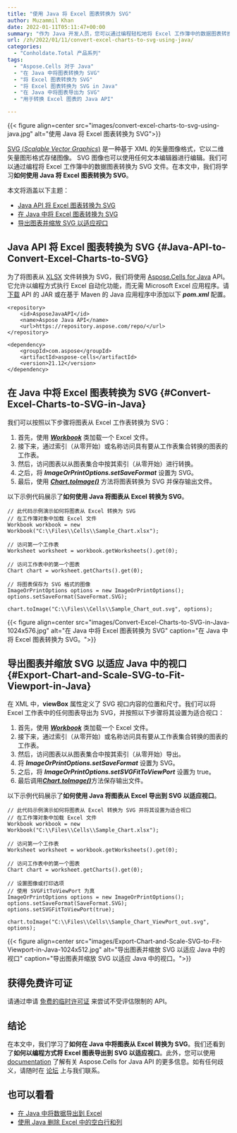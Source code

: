 ```yaml
---
title: "使用 Java 将 Excel 图表转换为 SVG"
author: Muzammil Khan
date: 2022-01-11T05:11:47+00:00
summary: "作为 Java 开发人员，您可以通过编程轻松地将 Excel 工作簿中的数据图表转换为 SVG 文件。在本文中，您将学习**如何使用 Java 将 Excel 图表转换为 SVG**。"
url: /zh/2022/01/11/convert-excel-charts-to-svg-using-java/
categories:
  - "Conholdate.Total 产品系列"
tags:
  - "Aspose.Cells 对于 Java"
  - "在 Java 中将图表转换为 SVG"
  - "将 Excel 图表转换为 SVG"
  - "将 Excel 图表转换为 SVG in Java"
  - "在 Java 中将图表导出为 SVG"
  - "用于转换 Excel 图表的 Java API"

---
```



{{< figure align=center src="images/convert-excel-charts-to-svg-using-java.jpg" alt="使用 Java 将 Excel 图表转换为 SVG">}}
 

[SVG (_Scalable Vector Graphics_)][2] 是一种基于 XML 的矢量图像格式，它以二维矢量图形格式存储图像。 SVG 图像也可以使用任何文本编辑器进行编辑。我们可以通过编程将 Excel 工作簿中的数据图表转换为 SVG 文件。在本文中，我们将学习**如何使用 Java 将 Excel 图表转换为 SVG**。

本文将涵盖以下主题：

  * [Java API 将 Excel 图表转换为 SVG][3]
  * [在 Java 中将 Excel 图表转换为 SVG][4]
  * [导出图表并缩放 SVG 以适应视口][5] 

## Java API 将 Excel 图表转换为 SVG {#Java-API-to-Convert-Excel-Charts-to-SVG}

为了将图表从 [XLSX][6] 文件转换为 SVG，我们将使用 [Aspose.Cells for Java][7] API。它允许以编程方式执行 Excel 自动化功能，而无需 Microsoft Excel 应用程序。请[下载][8] API 的 JAR 或在基于 Maven 的 Java 应用程序中添加以下 **_pom.xml_** 配置。

```
<repository>
    <id>AsposeJavaAPI</id>
    <name>Aspose Java API</name>
    <url>https://repository.aspose.com/repo/</url>
</repository>
```

```
<dependency>
    <groupId>com.aspose</groupId>
    <artifactId>aspose-cells</artifactId>
    <version>21.12</version>
</dependency>
```

## 在 Java 中将 Excel 图表转换为 SVG {#Convert-Excel-Charts-to-SVG-in-Java}

我们可以按照以下步骤将图表从 Excel 工作表转换为 SVG：

  1. 首先，使用 [**_Workbook_**][9] 类加载一个 Excel 文件。
  2. 接下来，通过索引（从零开始）或名称访问具有要从工作表集合转换的图表的工作表。
  3. 然后，访问图表以从图表集合中按其索引（从零开始）进行转换。
  4. 之后，将 **_ImageOrPrintOptions.setSaveFormat_** 设置为 SVG。
  5. 最后，使用 [**_Chart.toImage()_**][10] 方法将图表转换为 SVG 并保存输出文件。

以下示例代码展示了**如何使用 Java 将图表从 Excel 转换为 SVG**。

```
// 此代码示例演示如何将图表从 Excel 转换为 SVG
// 在工作簿对象中加载 Excel 文件
Workbook workbook = new Workbook("C:\\Files\\Cells\\Sample_Chart.xlsx");

// 访问第一个工作表
Worksheet worksheet = workbook.getWorksheets().get(0);

// 访问工作表中的第一个图表
Chart chart = worksheet.getCharts().get(0);

// 将图表保存为 SVG 格式的图像
ImageOrPrintOptions options = new ImageOrPrintOptions();
options.setSaveFormat(SaveFormat.SVG);

chart.toImage("C:\\Files\\Cells\\Sample_Chart_out.svg", options);
```

{{< figure align=center src="images/Convert-Excel-Charts-to-SVG-in-Java-1024x576.jpg" alt="在 Java 中将 Excel 图表转换为 SVG" caption="在 Java 中将 Excel 图表转换为 SVG。">}}
 

## 导出图表并缩放 SVG 以适应 Java 中的视口 {#Export-Chart-and-Scale-SVG-to-Fit-Viewport-in-Java}

在 XML 中，**viewBox** 属性定义了 SVG 视口内容的位置和尺寸。我们可以将 Excel 工作表中的任何图表导出为 SVG，并按照以下步骤将其设置为适合视口：

  1. 首先，使用 [**_Workbook_**][9] 类加载一个 Excel 文件。
  2. 接下来，通过索引（从零开始）或名称访问具有要从工作表集合转换的图表的工作表。
  3. 然后，访问图表以从图表集合中按其索引（从零开始）导出。
  4. 将 **_ImageOrPrintOptions.setSaveFormat_** 设置为 SVG。
  5. 之后，将 **_ImageOrPrintOptions.setSVGFitToViewPort_** 设置为 true。
  6. 最后调用[**_Chart.toImage()_**][10]方法保存输出文件。

以下示例代码展示了**如何使用 Java 将图表从 Excel 导出到 SVG 以适应视口**。

```
// 此代码示例演示如何将图表从 Excel 转换为 SVG 并将其设置为适合视口
// 在工作簿对象中加载 Excel 文件
Workbook workbook = new Workbook("C:\\Files\\Cells\\Sample_Chart.xlsx");

// 访问第一个工作表
Worksheet worksheet = workbook.getWorksheets().get(0);

// 访问工作表中的第一个图表
Chart chart = worksheet.getCharts().get(0);

// 设置图像或打印选项
// 使用 SVGFitToViewPort 为真
ImageOrPrintOptions options = new ImageOrPrintOptions();
options.setSaveFormat(SaveFormat.SVG);
options.setSVGFitToViewPort(true);

chart.toImage("C:\\Files\\Cells\\Sample_Chart_ViewPort_out.svg", options);
```

{{< figure align=center src="images/Export-Chart-and-Scale-SVG-to-Fit-Viewport-in-Java-1024x512.jpg" alt="导出图表并缩放 SVG 以适应 Java 中的视口" caption="导出图表并缩放 SVG 以适应 Java 中的视口。">}}
 

## 获得免费许可证

请通过申请 [免费的临时许可证][13] 来尝试不受评估限制的 API。

## 结论

在本文中，我们学习了**如何在 Java 中将图表从 Excel 转换为 SVG**。我们还看到了**如何以编程方式将 Excel 图表导出到 SVG 以适应视口**。此外，您可以使用 [documentation][14] 了解有关 Aspose.Cells for Java API 的更多信息。如有任何歧义，请随时在 [论坛][15] 上与我们联系。

## 也可以看看

  * [在 Java 中将数据导出到 Excel][16]
  * [使用 Java 删除 Excel 中的空白行和列][17]

 [1]: https://blog.conholdate.com/wp-content/uploads/sites/27/2022/01/convert-excel-charts-to-svg-using-java.jpg
 [2]: https://docs.fileformat.com/page-description-language/svg/
 [3]: #Java-API-to-Convert-Excel-Charts-to-SVG
 [4]: #Convert-Excel-Charts-to-SVG-in-Java
 [5]: #Export-Chart-and-Scale-SVG-to-Fit-Viewport-in-Java
 [6]: https://docs.fileformat.com/spreadsheet/xlsx/
 [7]: https://products.aspose.com/cells/java/
 [8]: https://downloads.aspose.com/cells/java
 [9]: https://apireference.aspose.com/cells/java/com.aspose.cells/workbook
 [10]: https://apireference.aspose.com/cells/java/com.aspose.cells/chart#toImage(java.lang.String,%20com.aspose.cells.ImageOrPrintOptions)
 [11]: https://blog.conholdate.com/wp-content/uploads/sites/27/2022/01/Convert-Excel-Charts-to-SVG-in-Java.jpg
 [12]: https://blog.conholdate.com/wp-content/uploads/sites/27/2022/01/Export-Chart-and-Scale-SVG-to-Fit-Viewport-in-Java.jpg
 [13]: https://purchase.conholdate.com/temporary-license
 [14]: https://docs.aspose.com/cells/java/
 [15]: https://forum.aspose.com/c/cells/9
 [16]: https://blog.conholdate.com/2021/08/27/export-data-to-excel-in-java/
 [17]: https://blog.conholdate.com/2021/11/23/delete-blank-rows-and-columns-in-excel-using-java/







